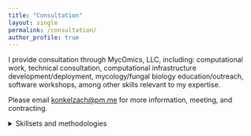 ```yaml
---
title: "Consultation"
layout: single
permalink: /consultation/
author_profile: true
---
```


I provide consultation through MycOmics, LLC, including: computational work, 
technical consultation, computational infrastructure development/deployment,
mycology/fungal biology education/outreach, software workshops, among other
skills relevant to my expertise.

Please email konkelzach@pm.me for more information, meeting, and contracting.


<details>
<summary>Skillsets and methodologies</summary>
<br>

<ul>
  <li>Genomics</li>
    <ul>
    <li>Phylogenetics/phylogenomics</li>
    <li>Eukaryote genome assembly/annotation</li>
    <li>Long-read and short-read Nanopore, PacBio, and Illumina data</li>
   <li>Large-scale database infrastructure and automation</li>
   <li>Variant calling</li>
   <li>DNA extraction and optimization</li>
   <li>Mycotools</li>
   <li>CLOCI</li>
    </ul>

  <li>Transcriptomics</li>
   <ul>
    <li>General RNAseq analysis</li>
    <li>Gene coexpression network analysis</li>
    <li>Transcriptome assembly and genome annotation</li>
    <li>Single-cell RNAseq</li>
   </ul>

  <li>Metabolomics</li>
   <ul>
   <li>LCMS/MS and GCMS/MS method development</li>
   <li>Python analysis of LCMS/MS data (Agilent, Waters, Thermo-Fisher)</li>
   <li>Quantitative analysis</li>
   <li>General untargeted QToF-derived metabolomics</li>
   </ul>

 <li>Computation</li>
   <ul>
   <li>Linux</li>
   <li>Python</li>
   <li>Bash</li>
   <li>R</li>
   <li>HPC (High performance computing)</li>
   <li>AWS (Amazon web services)</li>
   <li>Slurm</li>
   <li>Torque</li>
   </ul>
</ul>
</details>


